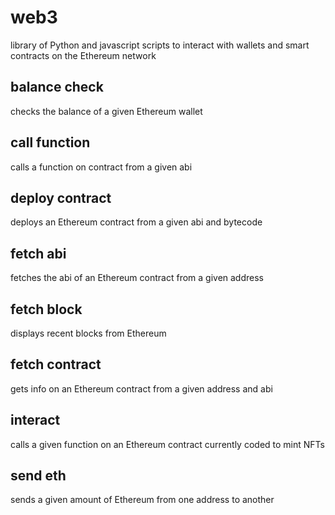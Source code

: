 # web3
library of Python and javascript scripts to interact with wallets and smart contracts on the Ethereum network


## balance check
  checks the balance of a given Ethereum wallet
  
## call function
  calls a function on contract from a given abi

## deploy contract
  deploys an Ethereum contract from a given abi and bytecode

## fetch abi
  fetches the abi of an Ethereum contract from a given address

## fetch block
  displays recent blocks from Ethereum

## fetch contract
  gets info on an Ethereum contract from a given address and abi
  
## interact
  calls a given function on an Ethereum contract
  currently coded to mint NFTs

## send eth
  sends a given amount of Ethereum from one address to another
